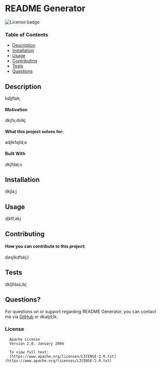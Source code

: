 
  # README Generator
  ![License badge](https://img.shields.io/badge/license-Apache-blue)


  ### Table of Contents
  - [Description](https://github.com/jbradley84/readme-generator/tree/main/dist#description)
  - [Installation](https://github.com/jbradley84/readme-generator/tree/main/dist#installation)
  - [Usage](https://github.com/jbradley84/readme-generator/tree/main/dist#usage)
  - [Contributing](https://github.com/jbradley84/readme-generator/tree/main/dist#contributing)
  - [Tests](https://github.com/jbradley84/readme-generator/tree/main/dist#tests)
  - [Questions](https://github.com/jbradley84/readme-generator/tree/main/dist#questions)


  ## Description

  kdjjflak;
  
   #### Motivation

   dkjfa;dslkj
   
  
   #### What this project solves for:

   adjlkfajld;a
   
  

  #### Built With

  dkjfdal;s


  ## Installation

  dkjla;j


  ## Usage

  djkfl;akj


  ## Contributing

  
  #### How you can contribute to this project:

  dasjlkdfskj;l


  ## Tests

  dkljfdas;lkj


  ## Questions?

  For questions on or support regarding README Generator, you can contact me via [GitHub](https://github.com/jbradley84) or dkaljd;lk.


  ### License 

  
      Apache License
      Version 2.0, January 2004

      To view full text:
      [https://www.apache.org/licenses/LICENSE-2.0.txt](https://www.apache.org/licenses/LICENSE-2.0.txt)
    
